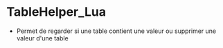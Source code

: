 # TableHelper_Lua
- Permet de regarder si une table contient une valeur ou supprimer une valeur d'une table
